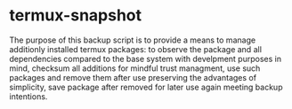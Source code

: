 # termux-snapshot
The purpose of this backup script is to provide a means to manage additionly installed termux packages: to observe the package and all dependencies compared to the base system with develpment purposes in mind, checksum all additions for mindful trust managment, use such packages and remove them after use preserving the advantages of simplicity, save package after removed for later use again meeting backup intentions.
